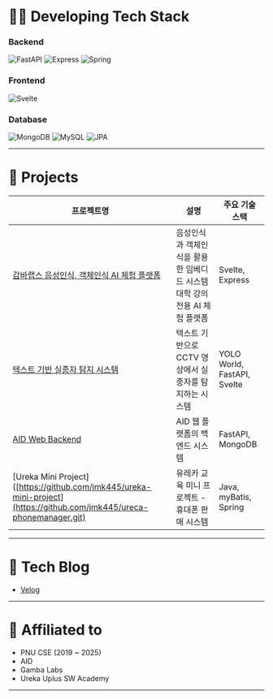 # 👨‍💻 Developing Tech Stack

### **Backend**
![FastAPI](https://img.shields.io/badge/FastAPI-009688?style=flat-square&logo=fastapi&logoColor=white)
![Express](https://img.shields.io/badge/Express.js-000000?style=flat-square&logo=express&logoColor=white)
![Spring](https://img.shields.io/badge/Spring-6DB33F?style=flat-square&logo=spring&logoColor=white)

### **Frontend**
![Svelte](https://img.shields.io/badge/Svelte-FF3E00?style=flat-square&logo=svelte&logoColor=white)

### **Database**
![MongoDB](https://img.shields.io/badge/MongoDB-47A248?style=flat-square&logo=mongodb&logoColor=white)
![MySQL](https://img.shields.io/badge/MySQL-4479A1?style=flat-square&logo=mysql&logoColor=white)
![JPA](https://img.shields.io/badge/JPA-59666C?style=flat-square&logo=java&logoColor=white)

---

# 📂 Projects

| 프로젝트명 | 설명 | 주요 기술 스택 |
|-----------|------|----------------|
| [감바랩스 음성인식, 객체인식 AI 체험 플랫폼](https://github.com/jmk445/gamba-trainer.git) | 음성인식과 객체인식을 활용한 임베디드 시스템 대학 강의 전용 AI 체험 플랫폼 | Svelte, Express |
| [텍스트 기반 실종자 탐지 시스템](https://github.com/jmk445/missing-person-detector-backend.git) | 텍스트 기반으로 CCTV 영상에서 실종자를 탐지하는 시스템 | YOLO World, FastAPI, Svelte |
| [AID Web Backend](https://github.com/jmk445/AID_WEB.git) | AID 웹 플랫폼의 백엔드 시스템 | FastAPI, MongoDB |
| [Ureka Mini Project]([https://github.com/jmk445/ureka-mini-project](https://github.com/jmk445/ureca-phonemanager.git) | 유레카 교육 미니 프로젝트 - 휴대폰 판매 시스템 | Java, myBatis, Spring|

---

# 📝 Tech Blog
- [Velog](https://velog.io/@jmk445) 

---

# 🏫 Affiliated to
- PNU CSE (2019 ~ 2025)
- AID
- Gamba Labs
- Ureka Uplus SW Academy


---

<!--
**jmk445/jmk445** is a ✨ _special_ ✨ repository because its `README.md` (this file) appears on your GitHub profile.

Here are some ideas to get you started:

- 🔭 I’m currently working on ...
- 👯 I’m looking to collaborate on ...
- 🤔 I’m looking for help with ...
- 💬 Ask me about ...
- 📫 How to reach me: ...
- 😄 Pronouns: ...
- ⚡ Fun fact: ...
-->
